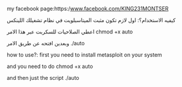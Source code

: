 
my facebook page:https:/www.facebook.com/KING231MONTSER

كيفيه الاستخدام؟:
اول لازم تكون مثبت الميتاسبلويت في نظام تشغيلك اللينكس

اعطي الصلاحيات للسكربت عبر هذا الامر chmod +x auto

وبعدين افتحه عن طريق الامر ./auto 

 


how to use?:
first you need to install metasploit on your system

 and you need to do chmod +x auto

and then just the script ./auto


 
